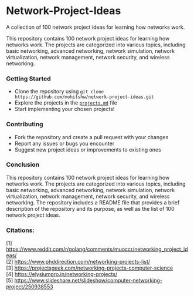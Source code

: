 # Network-Project-Ideas
A collection of 100 network project ideas for learning how networks work.

This repository contains 100 network project ideas for learning how networks work. The projects are categorized into various topics, including basic networking, advanced networking, network simulation, network virtualization, network management, network security, and wireless networking.

### Getting Started

* Clone the repository using `git clone https://github.com/mohitshw/network-project-ideas.git`
* Explore the projects in the [`projects.md`](projects.md) file
* Start implementing your chosen projects!

### Contributing

* Fork the repository and create a pull request with your changes
* Report any issues or bugs you encounter
* Suggest new project ideas or improvements to existing ones

### Conclusion

This repository contains 100 network project ideas for learning how networks work. The projects are categorized into various topics, including basic networking, advanced networking, network simulation, network virtualization, network management, network security, and wireless networking. The repository includes a README file that provides a brief description of the repository and its purpose, as well as the list of 100 network project ideas.

### Citations:
[1] https://www.reddit.com/r/golang/comments/muoccr/networking_project_ideas/ <br>
[2] https://www.phddirection.com/networking-projects-list/ <br>
[3] https://projectsgeek.com/networking-projects-computer-science <br>
[4] https://elysiumpro.in/networking-projects/ <br>
[5] https://www.slideshare.net/slideshow/computer-networking-project/250938553 
